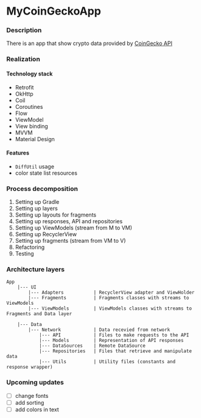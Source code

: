 # MyCoinGeckoApp

### Description

There is an app that show crypto data provided by [CoinGecko API](https://www.coingecko.com/)

### Realization
#### Technology stack

- Retrofit
- OkHttp
- Coil
- Coroutines
- Flow
- ViewModel
- View binding
- MVVM
- Material Design

#### Features

- `DiffUtil` usage
- color state list resources

### Process decomposition

1. Setting up Gradle
2. Setting up layers
3. Setting up layouts for fragments
4. Setting up responses, API and repositories
5. Setting up ViewModels (stream from M to VM)
6. Setting up RecyclerView
7. Setting up fragments (stream from VM to V)
8. Refactoring
9. Testing

### Architecture layers

```
App
    |--- UI
        |--- Adapters           | RecyclerView adapter and ViewHolder
        |--- Fragments          | Fragments classes with streams to ViewModels
        |--- ViewModels         | ViewModels classes with streams to Fragments and Data layer
        
    |--- Data
        |--- Network            | Data recevied from network
            |--- API            | Files to make requests to the API
            |--- Models         | Representation of API responses
            |--- DataSources    | Remote DataSource 
            |--- Repositories   | Files that retrieve and manipulate data 
            |--- Utils          | Utility files (constants and response wrapper)
```

### Upcoming updates

- [ ] change fonts
- [ ] add sorting
- [ ] add colors in text
